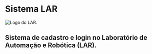# Sistema LAR

![Logo do LAR](http://www.natalnet.br/lar/wp-content/uploads/2016/09/Logo-lar.png).

## Sistema de cadastro e login no Laboratório de Automação e Robótica (LAR).





